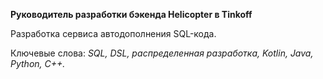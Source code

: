 **Руководитель разработки бэкенда Helicopter в Tinkoff**

Разработка сервиса автодополнения SQL-кода.

Ключевые слова: *SQL, DSL, распределенная разработка, Kotlin, Java, Python, C++.*